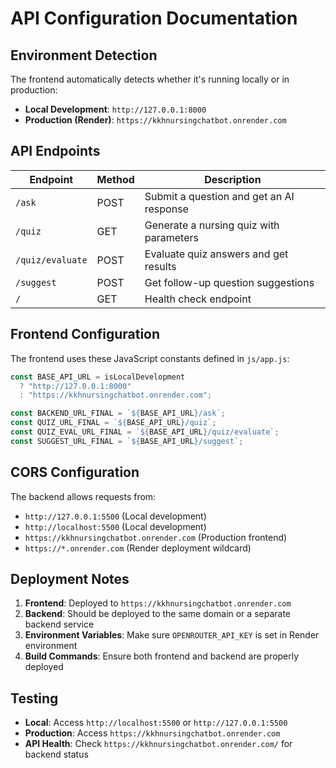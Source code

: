 # API Configuration Documentation

## Environment Detection

The frontend automatically detects whether it's running locally or in production:

- **Local Development**: `http://127.0.0.1:8000`
- **Production (Render)**: `https://kkhnursingchatbot.onrender.com`

## API Endpoints

| Endpoint | Method | Description |
|----------|--------|-------------|
| `/ask` | POST | Submit a question and get an AI response |
| `/quiz` | GET | Generate a nursing quiz with parameters |
| `/quiz/evaluate` | POST | Evaluate quiz answers and get results |
| `/suggest` | POST | Get follow-up question suggestions |
| `/` | GET | Health check endpoint |

## Frontend Configuration

The frontend uses these JavaScript constants defined in `js/app.js`:

```javascript
const BASE_API_URL = isLocalDevelopment 
  ? "http://127.0.0.1:8000" 
  : "https://kkhnursingchatbot.onrender.com";

const BACKEND_URL_FINAL = `${BASE_API_URL}/ask`;
const QUIZ_URL_FINAL = `${BASE_API_URL}/quiz`;
const QUIZ_EVAL_URL_FINAL = `${BASE_API_URL}/quiz/evaluate`;
const SUGGEST_URL_FINAL = `${BASE_API_URL}/suggest`;
```

## CORS Configuration

The backend allows requests from:
- `http://127.0.0.1:5500` (Local development)
- `http://localhost:5500` (Local development)  
- `https://kkhnursingchatbot.onrender.com` (Production frontend)
- `https://*.onrender.com` (Render deployment wildcard)

## Deployment Notes

1. **Frontend**: Deployed to `https://kkhnursingchatbot.onrender.com`
2. **Backend**: Should be deployed to the same domain or a separate backend service
3. **Environment Variables**: Make sure `OPENROUTER_API_KEY` is set in Render environment
4. **Build Commands**: Ensure both frontend and backend are properly deployed

## Testing

- **Local**: Access `http://localhost:5500` or `http://127.0.0.1:5500`
- **Production**: Access `https://kkhnursingchatbot.onrender.com`
- **API Health**: Check `https://kkhnursingchatbot.onrender.com/` for backend status
